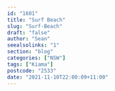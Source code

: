 ```yaml
---
id: "1601"
title: "Surf Beach"
slug: "Surf-Beach"
draft: "false"
author: "Sean"
seealsolinks: "1"
section: "blog"
categories: ["NSW"]
tags: ["Kiama"]
postcode: "2533"
date: "2021-11-10T22:00:09+11:00"
---
```

